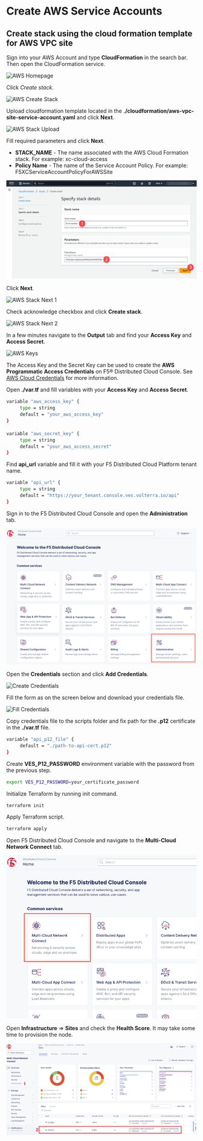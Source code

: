 # Create AWS Service Accounts

## Create stack using the cloud formation template for AWS VPC site

Sign into your AWS Account and type **CloudFormation** in the search bar. Then open the CloudFormation service.

![AWS Homepage](../../../assets/aws/aws_homepage.png)

Click *Create stack*.

![AWS Create Stack](../../../assets/aws/aws_create_stack.png)

Upload cloudformation template located in the **./cloudformation/aws-vpc-site-service-account.yaml** and click **Next**.

![AWS Stack Upload](../../../assets/aws/aws_stack_upload.png)

Fill required parameters and click **Next**.

- **STACK_NAME** - The name associated with the AWS Cloud Formation stack. For example: xc-cloud-access
- **Policy Name** - The name of the Service Account Policy. For example: F5XCServiceAccountPolicyForAWSSite

![AWS Stack Details](../../../assets/aws/aws_stack_details.png)

Click **Next**.

![AWS Stack Next 1](../../../assets/aws/aws_stack_next_1.png)

Check acknowledge checkbox and click **Create stack**.

![AWS Stack Next 2](../../../assets/aws/aws_stack_netx_2.png)

In a few minutes navigate to the **Output** tab and find your **Access Key** and **Access Secret**.

![AWS Keys](../../../assets/aws/aws_keys.png)

The Access Key and the Secret Key can be used to create the **AWS Programmatic Access Credentials** on F5® Distributed Cloud Console. See [AWS Cloud Credentials](https://docs.cloud.f5.com/docs/how-to/site-management/cloud-credentials#aws-programmable-access-credentials) for more information.

Open **./var.tf** and fill variables with your **Access Key** and **Access Secret**.

```bash
variable "aws_access_key" {
     type = string
     default = "your_aws_access_key"
}

variable "aws_secret_key" {
     type = string
     default = "your_aws_access_secret"
}
```

Find **api_url** variable and fill it with your F5 Distributed Cloud Platform tenant name.

```bash
variable "api_url" {
     type = string
     default = "https://your_tenant.console.ves.volterra.io/api"
}
```

Sign in to the F5 Distributed Cloud Console and open the **Administration** tab.

![Administration](../../../assets/xc/administration.png)

Open the **Credentials** section and click **Add Credentials**.

![Create Credentials](../../../assets/xc/create_credentials.png)

Fill the form as on the screen below and download your credentials file.

![Fill Credentials](../../../assets/xc/fill_credentials.png)

Copy credentials file to the scripts folder and fix path for the **.p12** certificate in the **./var.tf** file.

```bash
variable "api_p12_file" {
     default = "./path-to-api-cert.p12"
}
```

Create **VES_P12_PASSWORD** environment variable with the password from the previous step.

```bash
export VES_P12_PASSWORD=your_certificate_password
```

Initialize Terraform by running init command.

```bash
terraform init
```

Apply Terraform script.

```bash
terraform apply
```

Open F5 Distributed Cloud Console and navigate to the **Multi-Cloud Network Connect** tab.

![Cloud A Sites](../../../assets/xc/cloud_a_sites.png)

Open **Infrastructure** => **Sites** and check the **Health Score**. It may take some time to provision the node.

![Cloud B Ready](../../../assets/xc/cloud_b_ready.png)
